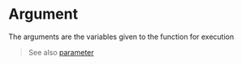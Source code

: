 # Argument
The arguments are the variables given to the function for execution

> See also [parameter](parameter.md)